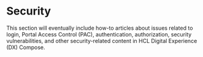 # Security

This section will eventually include how-to articles about issues related to login, Portal Access Control (PAC), authentication, authorization, security vulnerabilities, and other security-related content in HCL Digital Experience (DX) Compose.
